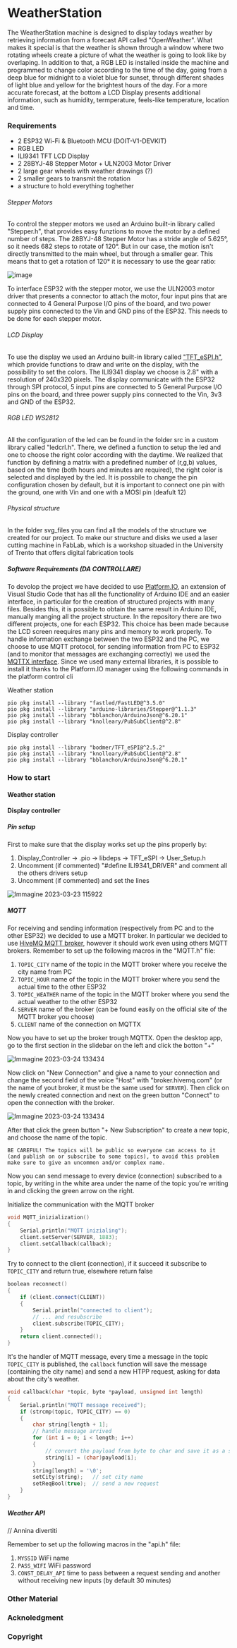 # WeatherStation
The WeatherStation machine is designed to display todays weather by retrieving information from a forecast API called "OpenWeather". What makes it special is that the weather is shown through a window where two rotating wheels create a picture of what the weather is going to look like by overlaping. In addition to that, a RGB LED is installed inside the machine and programmed to change color according to the time of the day, going from a deep blue for midnight to a violet blue for sunset, through different shades of light blue and yellow for the brightest hours of the day. For a more accurate forecast, at the bottom a LCD Display presents additional information, such as humidity, termperature, feels-like temperature, location and time.


### Requirements
* 2 ESP32 Wi-Fi & Bluetooth MCU (DOIT-V1-DEVKIT)
* RGB LED
* ILI9341 TFT LCD Display
* 2 28BYJ-48 Stepper Motor  + ULN2003 Motor Driver
* 2 large gear wheels with weather drawings (?)
* 2 smaller gears to transmit the rotation
* a structure to hold everything toghether

###### Stepper Motors
To control the stepper motors we used an Arduino built-in library called "Stepper.h", that provides easy funztions to move the motor by a defined number of steps.  The 28BYJ-48 Stepper Motor has a stride angle of 5.625°, so it needs 682 steps to rotate of 120°. But in our case, the motion isn't directly transmitted to the main wheel, but through a smaller gear. This means that to get a rotation of 120° it is necessary to use the gear ratio:

![image](https://user-images.githubusercontent.com/109226936/222115208-6f9ccdab-a592-4255-a260-2a807e2f0854.png)

To interface ESP32 with the stepper motor, we use the ULN2003 motor driver that presents a connector to attach the motor, four input pins that are connected to 4 General Purpose I/O pins of the board, and two power supply pins connected to the Vin and GND pins of the ESP32. This needs to be done for each stepper motor.

###### LCD Display
To use the display we used an Arduino built-in library called ["TFT_eSPI.h"](https://github.com/Bodmer/TFT_eSPI), which provide functions to draw and write on the display, with the possibility to set the colors. The ILI9341 display we choose is 2.8" with a resolution of 240x320 pixels.
The display communicate with the ESP32 through SPI protocol, 5 input pins are connected to 5 General Purpose I/O pins on the board, and three power supply pins connected to the Vin, 3v3 and GND of the ESP32. 

###### RGB LED WS2812
All the configuration of the led can be found in the folder src in a custom library called "ledcrl.h". There, we defined a function to setup the led and one to choose the right color according with the daytime. We realized that function by defining a matrix with a predefined number of (r,g,b) values, based on the time (both hours and minutes are required), the right color is selected and displayed by the led. 
It is possbile to change the pin configuration chosen by default, but it is important to connect one pin with the ground, one with Vin and one with a MOSI pin (deafult 12)

###### Physical structure
In the folder svg_files you can find all the models of the structure we created for our project. To make our structure and disks we used a laser cutting machine in FabLab, which is a workshop situaded in the University of Trento that offers digital fabrication tools 

##### Software Requirements (DA CONTROLLARE)
To devolop the project we have decided to use [Platform.IO](https://platformio.org/), an extension of Visual Studio Code that has all the functionality of Arduino IDE and an easier interface, in particular for the creation of structured projects with many files. Besides this, it is possible to obtain the same result in Arduino IDE, manually manging all the project structure.
In the repository there are two different projects, one for each ESP32. This choice has been made because the LCD screen reequires many pins and memory to work properly. 
To handle information exchange between the two ESP32 and the PC, we choose to use MQTT protocol, for sending information from PC to ESP32 (and to monitor that messages are exchanging correctly) we used the [MQTTX interface](https://mqttx.app/docs/downloading-and-installation).
Since we used many external libraries, it is possible to install it thanks to the Platform.IO manager using the following commands in the platform control cli 

Weather station
```console
pio pkg install --library "fastled/FastLED@^3.5.0"
pio pkg install --library "arduino-libraries/Stepper@^1.1.3"
pio pkg install --library "bblanchon/ArduinoJson@^6.20.1" 
pio pkg install --library "knolleary/PubSubClient@^2.8"
```

Display controller
```console
pio pkg install --library "bodmer/TFT_eSPI@^2.5.2"
pio pkg install --library "knolleary/PubSubClient@^2.8"
pio pkg install --library "bblanchon/ArduinoJson@^6.20.1" 
```



### How to start
#### Weather station


#### Display controller
##### Pin setup
First to make sure that the display works set up the pins properly by:
1) Display_Controller -> .pio -> libdeps -> TFT_eSPI -> User_Setup.h
2) Uncomment (if commented) "#define ILI9341_DRIVER" and comment all the others drivers setup
3) Uncomment (if commented) and set the lines

![Immagine 2023-03-23 115922](https://user-images.githubusercontent.com/75731638/227183194-501f8798-0ddf-4aa6-aaa1-cc056f9ecbb1.png)

##### MQTT 
For receiving and sending information (respectively from PC and to the other ESP32) we decided to use a MQTT broker. In particular we decided to use [HiveMQ MQTT broker](https://www.hivemq.com/public-mqtt-broker/), however it should work even using others MQTT brokers.
Remember to set up the following macros in the "MQTT.h" file:
1) ```TOPIC_CITY``` name of the topic in the MQTT broker where you receive the city name from PC
4) ```TOPIC_HOUR``` name of the topic in the MQTT broker where you send the actual time to the other ESP32
5) ```TOPIC_WEATHER``` name of the topic in the MQTT broker where you send the actual weather to the other ESP32
6) ```SERVER``` name of the broker (can be found easily on the official site of the MQTT broker you choose) 
7) ```CLIENT``` name of the connection on MQTTX

Now you have to set up the broker trough MQTTX. Open the desktop app, go to the first section in the slidebar on the left and click the botton "+"

![Immagine 2023-03-24 133434](https://user-images.githubusercontent.com/75731638/227524838-fa3c780b-db48-4935-8f97-171c8c18c775.png)

Now click on "New Connection" and give a name to your connection and change the second field of the voice "Host" with "broker.hivemq.com" (or the name of yout broker, it must be the same used for ```SERVER```).
Then click on the newly created connection and next on the green button "Connect" to open the connection with the broker.

![Immagine 2023-03-24 133434](https://user-images.githubusercontent.com/75731638/227526526-7ac3d743-ff2a-4ac1-8745-b8938a543c6c.png)

After that click the green button "+ New Subscription" to create a new topic, and choose the name of the topic. 

```BE CAREFUL! The topics will be public so everyone can access to it (and publish on or subscribe to some topics), to avoid this problem make sure to give an uncommon and/or complex name.```

Now you can send message to every device (connection) subscribed to a topic, by writing in the white area under the name of the topic you're writing in and clicking the green arrow on the right. 

Initialize the communication with the MQTT broker

```c++
void MQTT_inizialization()
{
    Serial.println("MQTT inizialing");
    client.setServer(SERVER, 1883);
    client.setCallback(callback);
}
```

Try to connect to the client (connection), if it succeed it subscribe to ```TOPIC_CITY``` and return true, elsewhere return false

```c++
boolean reconnect()
{
    if (client.connect(CLIENT))
    {
        Serial.println("connected to client");
        // ... and resubscribe
        client.subscribe(TOPIC_CITY);
    }
    return client.connected();
}
```

It's the handler of MQTT message, every time a message in the topic ```TOPIC_CITY``` is published, the ```callback``` function will save the message (containing the city name) and send a new HTPP request, asking for data about the city's weather.

```c++
void callback(char *topic, byte *payload, unsigned int length)
{
    Serial.println("MQTT message received");
    if (strcmp(topic, TOPIC_CITY) == 0)
    {
        char string[length + 1];
        // handle message arrived
        for (int i = 0; i < length; i++)
        {
            // convert the payload from byte to char and save it as a string
            string[i] = (char)payload[i];
        }
        string[length] = '\0';
        setCity(string);   // set city name 
        setReqBool(true);  // send a new request
    }
}
```

##### Weather API 

// Annina divertiti

Remember to set up the following macros in the "api.h" file:
1) ```MYSSID``` WiFi name
2) ```PASS_WIFI``` WiFi password
3) ```CONST_DELAY_API``` time to pass between a request sending and another without receiving new inputs (by default 30 minutes)

### Other Material


### Acknoledgment
### Copyright
